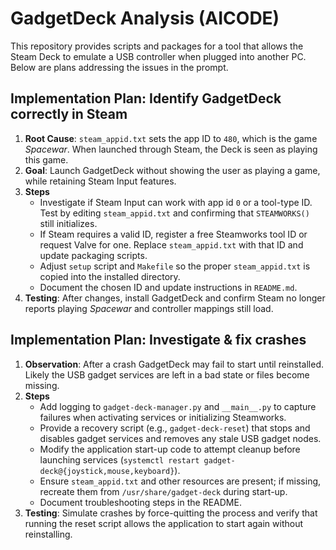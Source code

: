 # GadgetDeck Analysis (AICODE)

This repository provides scripts and packages for a tool that allows the Steam Deck to emulate a USB controller when plugged into another PC. Below are plans addressing the issues in the prompt.

## Implementation Plan: Identify GadgetDeck correctly in Steam
1. **Root Cause**: `steam_appid.txt` sets the app ID to `480`, which is the game *Spacewar*. When launched through Steam, the Deck is seen as playing this game.
2. **Goal**: Launch GadgetDeck without showing the user as playing a game, while retaining Steam Input features.
3. **Steps**
   - Investigate if Steam Input can work with app id `0` or a tool-type ID. Test by editing `steam_appid.txt` and confirming that `STEAMWORKS()` still initializes.
   - If Steam requires a valid ID, register a free Steamworks tool ID or request Valve for one. Replace `steam_appid.txt` with that ID and update packaging scripts.
   - Adjust `setup` script and `Makefile` so the proper `steam_appid.txt` is copied into the installed directory.
   - Document the chosen ID and update instructions in `README.md`.
4. **Testing**: After changes, install GadgetDeck and confirm Steam no longer reports playing *Spacewar* and controller mappings still load.

## Implementation Plan: Investigate & fix crashes
1. **Observation**: After a crash GadgetDeck may fail to start until reinstalled. Likely the USB gadget services are left in a bad state or files become missing.
2. **Steps**
   - Add logging to `gadget-deck-manager.py` and `__main__.py` to capture failures when activating services or initializing Steamworks.
   - Provide a recovery script (e.g., `gadget-deck-reset`) that stops and disables gadget services and removes any stale USB gadget nodes.
   - Modify the application start-up code to attempt cleanup before launching services (`systemctl restart gadget-deck@{joystick,mouse,keyboard}`).
   - Ensure `steam_appid.txt` and other resources are present; if missing, recreate them from `/usr/share/gadget-deck` during start-up.
   - Document troubleshooting steps in the README.
3. **Testing**: Simulate crashes by force-quitting the process and verify that running the reset script allows the application to start again without reinstalling.
